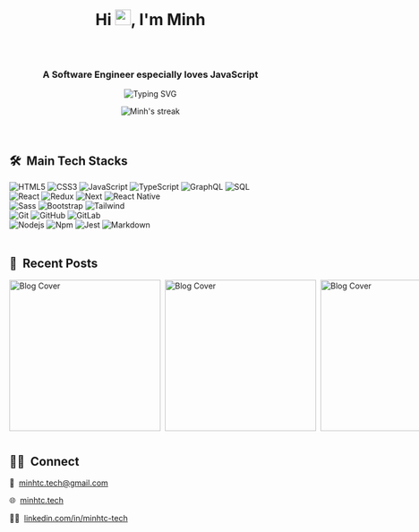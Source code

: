 <h1 align="center" style="padding: 48px 0;">Hi <img src="https://media.giphy.com/media/hvRJCLFzcasrR4ia7z/giphy.gif" width="28">, I'm Minh</h1>
<h3 align="center">A Software Engineer especially loves JavaScript</h3>

<p align="center">
<img src="https://readme-typing-svg.herokuapp.com?font=Nunito&weight=600&size=24&pause=1000&color=4F46E5&center=true&vCenter=true&width=630&height=60&lines=Make+the+best+UI%2FUX+experience+with+React;Creating+mobile+applications+with+React+Native;Manage+scalable+APIs+using+NodeJS" alt="Typing SVG" />
</p>

<p align="center" style="padding-bottom: 36px">
  <img alt="Minh's streak" src="https://github-readme-streak-stats.herokuapp.com?user=minhtc-tech&theme=shades-of-purple&border_radius=8" />
</p>

## 🛠 &nbsp;Main Tech Stacks

![HTML5](https://img.shields.io/badge/-HTML5-e44d26?style=for-the-badge&logo=html5&logoColor=fff)
![CSS3](https://img.shields.io/badge/-CSS3-264de4?style=for-the-badge&logo=css3&logoColor=fff)
![JavaScript](https://img.shields.io/badge/-JavaScript-f7df1e?style=for-the-badge&logo=javascript&logoColor=000)
![TypeScript](https://img.shields.io/badge/-TypeScript-3178c6?style=for-the-badge&logo=typescript&logoColor=fff)
![GraphQL](https://img.shields.io/badge/-GraphQL-e10098?style=for-the-badge&logo=graphql&logoColor=fff)
![SQL](https://img.shields.io/badge/-SQL-025e8c?style=for-the-badge&logo=amazon-dynamodb&logoColor=fff)
<br>
![React](https://img.shields.io/badge/-React-00d8ff?style=for-the-badge&logo=react&logoColor=fff)
![Redux](https://img.shields.io/badge/-Redux-764ABC?style=for-the-badge&logo=redux&logoColor=fff)
![Next](https://img.shields.io/badge/-Next-27272a?style=for-the-badge&logo=next.js&logoColor=fff)
![React Native](https://img.shields.io/badge/-React_Native-30A2FF?style=for-the-badge&logo=react&logoColor=fff)
<br>
![Sass](https://img.shields.io/badge/-Sass-CD6799?style=for-the-badge&logo=sass&logoColor=ffffff)
![Bootstrap](https://img.shields.io/badge/-Bootstrap-7E13F8?style=for-the-badge&logo=bootstrap&logoColor=fff)
![Tailwind](https://img.shields.io/badge/-Tailwind-38BDF8?style=for-the-badge&logo=tailwindcss&logoColor=fff)
<br>
![Git](https://img.shields.io/badge/-Git-DE4C36?style=for-the-badge&logo=git&logoColor=%23ffffff)
![GitHub](https://img.shields.io/badge/-GitHub-161614?style=for-the-badge&logo=github)
![GitLab](https://img.shields.io/badge/-GitLab-E24329?style=for-the-badge&logo=gitlab&logoColor=fff)
<br>
![Nodejs](https://img.shields.io/badge/-Nodejs-339933?style=for-the-badge&logo=Node.js&logoColor=ffffff)
![Npm](https://img.shields.io/badge/-npm-CB3837?style=for-the-badge&logo=npm)
![Jest](https://img.shields.io/badge/-Jest-99425B?style=for-the-badge&logo=jest&logoColor=fff)
![Markdown](https://img.shields.io/badge/Markdown-000000?style=for-the-badge&logo=markdown&logoColor=white)

<div style="width: 100%; height: 4px;"></div>

## 📰 &nbsp;Recent Posts

<div style='display: flex; gap: 8px;'>
<a href="https://blog.minhtc.tech/from-development-to-production-deploying-nextjs-on-vercel">
  <img width="270px" 
    src="https://cdn.hashnode.com/res/hashnode/image/upload/v1689926520162/54a911bd-520f-41d7-8f6c-95e35ecdb6c8.jpeg?w=1600&h=840&fit=crop&crop=entropy&auto=compress,format&format=webp"
    alt="Blog Cover" 
  />
</a>

<a href="https://blog.minhtc.tech/nextjs-ssg-vs-ssr-choosing-the-right-rendering-method-for-your-project">
  <img width="270px" 
    src="https://cdn.hashnode.com/res/hashnode/image/upload/v1689925768669/baf43850-4a61-4ca6-b2a7-4d87cd633b15.jpeg?w=1600&h=840&fit=crop&crop=entropy&auto=compress,format&format=webp"
    alt="Blog Cover"
  />
</a>

<a href="https://blog.minhtc.tech/optimizing-seo-with-nextjs-ssg-a-complete-guide">
  <img width="270px" 
    src="https://cdn.hashnode.com/res/hashnode/image/upload/v1689925195868/5ee73f4b-9837-4a2c-8566-8a994f13bd1b.jpeg?w=1600&h=840&fit=crop&crop=entropy&auto=compress,format&format=webp"
    alt="Blog Cover"
  />
</a>
</div>

<div style="width: 100%; height: 12px;"></div>

## 🤝🏻 &nbsp;Connect

<p>
  📧 &nbsp;<a href="mailto:minhtc.tech@gmail.com">minhtc.tech@gmail.com</a>
</p>
<p>
  🌐 &nbsp;<a href="https://minhtc.tech/">minhtc.tech</a>
</p>
<p>
  🧑‍💻 &nbsp;<a href="https://www.linkedin.com/in/minhtc-tech/">linkedin.com/in/minhtc-tech</a>
</p>
